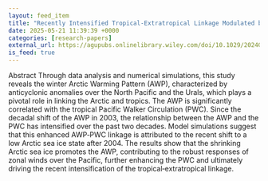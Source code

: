```yaml
---
layout: feed_item
title: "Recently Intensified Tropical‐Extratropical Linkage Modulated by Arctic Sea Ice Loss"
date: 2025-05-21 11:39:39 +0000
categories: [research-papers]
external_url: https://agupubs.onlinelibrary.wiley.com/doi/10.1029/2024GL114436?af=R
is_feed: true
---
```


Abstract
Through data analysis and numerical simulations, this study reveals the winter Arctic Warming Pattern (AWP), characterized by anticyclonic anomalies over the North Pacific and the Urals, which plays a pivotal role in linking the Arctic and tropics. The AWP is significantly correlated with the tropical Pacific Walker Circulation (PWC). Since the decadal shift of the AWP in 2003, the relationship between the AWP and the PWC has intensified over the past two decades. Model simulations suggest that this enhanced AWP‐PWC linkage is attributed to the recent shift to a low Arctic sea ice state after 2004. The results show that the shrinking Arctic sea ice promotes the AWP, contributing to the robust responses of zonal winds over the Pacific, further enhancing the PWC and ultimately driving the recent intensification of the tropical‐extratropical linkage.

